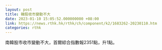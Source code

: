 ```yaml
---
layout: post
title: 韓股收市變動不大
date: 2023-01-10 15:05:52.000000000 +08:00
link: https://news.rthk.hk/rthk/ch/component/k2/1683262-20230110.htm
categories: rthk
---
```


南韓股市收市變動不大，首爾綜合指數報2351點，升1點。
